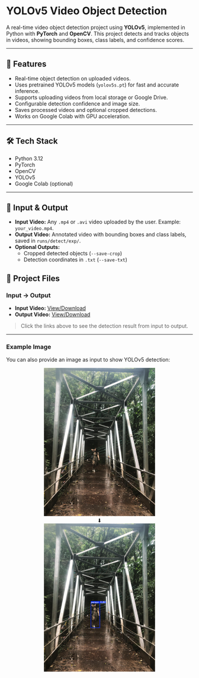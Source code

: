# YOLOv5 Video Object Detection

A real-time video object detection project using **YOLOv5**, implemented in Python with **PyTorch** and **OpenCV**. This project detects and tracks objects in videos, showing bounding boxes, class labels, and confidence scores.

---

## 🚀 Features

- Real-time object detection on uploaded videos.
- Uses pretrained YOLOv5 models (`yolov5s.pt`) for fast and accurate inference.
- Supports uploading videos from local storage or Google Drive.
- Configurable detection confidence and image size.
- Saves processed videos and optional cropped detections.
- Works on Google Colab with GPU acceleration.

---

## 🛠 Tech Stack

- Python 3.12  
- PyTorch  
- OpenCV  
- YOLOv5  
- Google Colab (optional)

---

## 📁 Input & Output

- **Input Video:** Any `.mp4` or `.avi` video uploaded by the user. Example: `your_video.mp4`.  
- **Output Video:** Annotated video with bounding boxes and class labels, saved in `runs/detect/exp/`.  
- **Optional Outputs:**  
  - Cropped detected objects (`--save-crop`)  
  - Detection coordinates in `.txt` (`--save-txt`)  


## 🔗 Project Files

### Input → Output

- **Input Video:** [View/Download](https://drive.google.com/file/d/1f7yg-yfKDP5lIMl21Yu-SU2ummSM-K_d/view?usp=sharingz)  
- **Output Video:** [View/Download](https://drive.google.com/file/d/1tUAhEZc5lLqnIrPD532UmvRD8Sgeq_kP/view?usp=sharing)  

> Click the links above to see the detection result from input to output.

---

### Example Image

You can also provide an image as input to show YOLOv5 detection:

<p align="center">
  <img src="nisha.jpg" alt="Input" width="300"/> 
  <br>
  ⬇
  <br>
  <img src="outputnisha.jpg" alt="Output" width="300"/>
</p>


